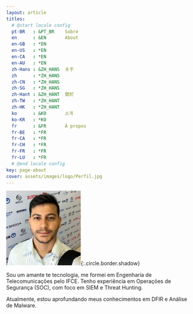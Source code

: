 ```yaml
---
layout: article
titles:
  # @start locale config
  pt-BR   : &PT_BR    Sobre
  en      : &EN       About
  en-GB   : *EN
  en-US   : *EN
  en-CA   : *EN
  en-AU   : *EN
  zh-Hans : &ZH_HANS  关于
  zh      : *ZH_HANS
  zh-CN   : *ZH_HANS
  zh-SG   : *ZH_HANS
  zh-Hant : &ZH_HANT  關於
  zh-TW   : *ZH_HANT
  zh-HK   : *ZH_HANT
  ko      : &KO       소개
  ko-KR   : *KO
  fr      : &FR       À propos
  fr-BE   : *FR
  fr-CA   : *FR
  fr-CH   : *FR
  fr-FR   : *FR
  fr-LU   : *FR
  # @end locale config
key: page-about
cover: assets/images/logo/Perfil.jpg
---
```

![Perfil](assets/images/logo/Perfil.jpg){:.circle.border.shadow}

Sou um amante te tecnologia, me formei em Engenharia de Telecomunicações pelo IFCE. Tenho experiência em Operações de Segurança (SOC), com foco em SIEM e Threat Hunting.

Atualmente, estou aprofundando meus conhecimentos em DFIR e Análise de Malware.
